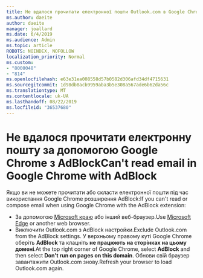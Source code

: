 ```yaml
---
title: Не вдалося прочитати електронної пошти Outlook.com в Google Chrome з AdBlock
ms.author: daeite
author: daeite
manager: joallard
ms.date: 6/4/2019
ms.audience: Admin
ms.topic: article
ROBOTS: NOINDEX, NOFOLLOW
localization_priority: Normal
ms.custom:
- "8000048"
- "814"
ms.openlocfilehash: e63e31ea008558d57b0582d306afd34df4715631
ms.sourcegitcommit: 1d98db8acb9959aba3b5e308a567ade6b62da56c
ms.translationtype: MT
ms.contentlocale: uk-UA
ms.lasthandoff: 08/22/2019
ms.locfileid: "36537680"
---
```

# <a name="cant-read-email-in-google-chrome-with-adblock"></a><span data-ttu-id="2f753-102">Не вдалося прочитати електронну пошту за допомогою Google Chrome з AdBlock</span><span class="sxs-lookup"><span data-stu-id="2f753-102">Can't read email in Google Chrome with AdBlock</span></span>

<span data-ttu-id="2f753-103">Якщо ви не можете прочитати або скласти електронної пошти під час використання Google Chrome розширення AdBlock:</span><span class="sxs-lookup"><span data-stu-id="2f753-103">If you can't read or compose email when using Google Chrome with the AdBlock extension:</span></span>

- <span data-ttu-id="2f753-104">За допомогою [Microsoft краю](https://go.microsoft.com/fwlink/p/?linkid=2001503&amp;clcid=0x409) або інший веб-браузер.</span><span class="sxs-lookup"><span data-stu-id="2f753-104">Use [Microsoft Edge](https://go.microsoft.com/fwlink/p/?linkid=2001503&amp;clcid=0x409) or another web browser.</span></span>
- <span data-ttu-id="2f753-105">Виключити Outlook.com з AdBlock настройки.</span><span class="sxs-lookup"><span data-stu-id="2f753-105">Exclude Outlook.com from the AdBlock settings.</span></span> <span data-ttu-id="2f753-106">У верхньому правому куті Google Chrome оберіть **AdBlock** та клацніть **не працюють на сторінках на цьому домені**.</span><span class="sxs-lookup"><span data-stu-id="2f753-106">At the top right corner of Google Chrome, select **AdBlock** and then select **Don't run on pages on this domain**.</span></span> <span data-ttu-id="2f753-107">Обнови свій браузер завантажити Outlook.com знову.</span><span class="sxs-lookup"><span data-stu-id="2f753-107">Refresh your browser to load Outlook.com again.</span></span>